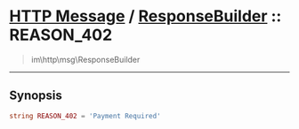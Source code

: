 # [HTTP Message](http.md) / [ResponseBuilder](http-ResponseBuilder.md) :: REASON_402
 > im\http\msg\ResponseBuilder
____

## Synopsis
```php
string REASON_402 = 'Payment Required'
```

